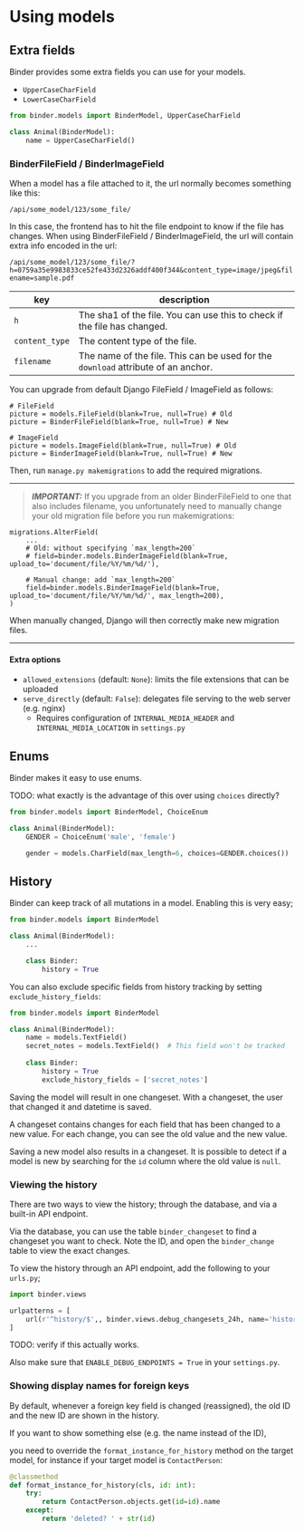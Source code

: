 # Using models

## Extra fields

Binder provides some extra fields you can use for your models.

- `UpperCaseCharField`
- `LowerCaseCharField`

```python
from binder.models import BinderModel, UpperCaseCharField

class Animal(BinderModel):
	name = UpperCaseCharField()
```

### BinderFileField / BinderImageField


When a model has a file attached to it, the url normally becomes something like this:

`/api/some_model/123/some_file/`

In this case, the frontend has to hit the file endpoint to know if the file has changes. When using BinderFileField / BinderImageField, the url will contain extra info encoded in the url:

`/api/some_model/123/some_file/?h=0759a35e9983833ce52fe433d2326addf400f344&content_type=image/jpeg&filename=sample.pdf`

| key | description |
| - | - |
| `h` | The sha1 of the file. You can use this to check if the file has changed. |
| `content_type` | The content type of the file. |
| `filename` |  The name of the file. This can be used for the `download` attribute of an anchor. |

You can upgrade from default Django FileField / ImageField as follows:

```
# FileField
picture = models.FileField(blank=True, null=True) # Old
picture = BinderFileField(blank=True, null=True) # New

# ImageField
picture = models.ImageField(blank=True, null=True) # Old
picture = BinderImageField(blank=True, null=True) # New
```

Then, run `manage.py makemigrations` to add the required migrations.

---
> **_IMPORTANT:_** If you upgrade from an older BinderFileField to one that also includes filename, you unfortunately need to manually change your old migration file before you run makemigrations:

```
migrations.AlterField(
    ...
    # Old: without specifying `max_length=200`
    # field=binder.models.BinderImageField(blank=True, upload_to='document/file/%Y/%m/%d/'),

    # Manual change: add `max_length=200`
    field=binder.models.BinderImageField(blank=True, upload_to='document/file/%Y/%m/%d/', max_length=200),
)
```
When manually changed, Django will then correctly make new migration files.

---

#### Extra options

* `allowed_extensions` (default: `None`): limits the file extensions that can be uploaded
* `serve_directly` (default: `False`): delegates file serving to the web server (e.g. nginx)
  * Requires configuration of `INTERNAL_MEDIA_HEADER` and `INTERNAL_MEDIA_LOCATION` in `settings.py`

## Enums

Binder makes it easy to use enums.

TODO: what exactly is the advantage of this over using `choices` directly?

```python
from binder.models import BinderModel, ChoiceEnum

class Animal(BinderModel):
	GENDER = ChoiceEnum('male', 'female')

	gender = models.CharField(max_length=6, choices=GENDER.choices())
```

## History

Binder can keep track of all mutations in a model.
Enabling this is very easy;

```python
from binder.models import BinderModel

class Animal(BinderModel):
	...

	class Binder:
		history = True
```

You can also exclude specific fields from history tracking by setting `exclude_history_fields`:

```python
from binder.models import BinderModel

class Animal(BinderModel):
	name = models.TextField()
	secret_notes = models.TextField()  # This field won't be tracked
	
	class Binder:
		history = True
		exclude_history_fields = ['secret_notes']
```

Saving the model will result in one changeset. With a changeset, the user that changed it and datetime is saved.

A changeset contains changes for each field that has been changed to a new value. For each change, you can see the old value and the new value.

Saving a new model also results in a changeset. It is possible to detect if a model is new by searching for the `id` column where the old value is `null`.

### Viewing the history

There are two ways to view the history; through the database, and via a built-in API endpoint.

Via the database, you can use the table `binder_changeset` to find a changeset you want to check. Note the ID, and open the `binder_change` table to view the exact changes.

To view the history through an API endpoint, add the following to your `urls.py`;

```python
import binder.views

urlpatterns = [
	url(r'^history/$',, binder.views.debug_changesets_24h, name='history'),
]
```

TODO: verify if this actually works.

Also make sure that `ENABLE_DEBUG_ENDPOINTS = True` in your `settings.py`.

### Showing display names for foreign keys

By default, whenever a foreign key field is changed (reassigned), the old ID and the new ID are shown in the history.

If you want to show something else (e.g. the name instead of the ID),

you need to override the `format_instance_for_history` method on the target model, for instance if your target model is `ContactPerson`:

```python
@classmethod
def format_instance_for_history(cls, id: int):
	try:
		return ContactPerson.objects.get(id=id).name
	except:
		return 'deleted? ' + str(id)
```
